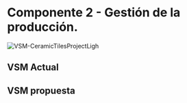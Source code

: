 # Componente 2 - Gestión de la producción.
![VSM-CeramicTilesProjectLigh](https://github.com/EdoCuadros/APM-ProyectoIntegrador/assets/70650382/8ca0e001-a744-4929-9681-e3286310b115)


## VSM Actual
## VSM propuesta
